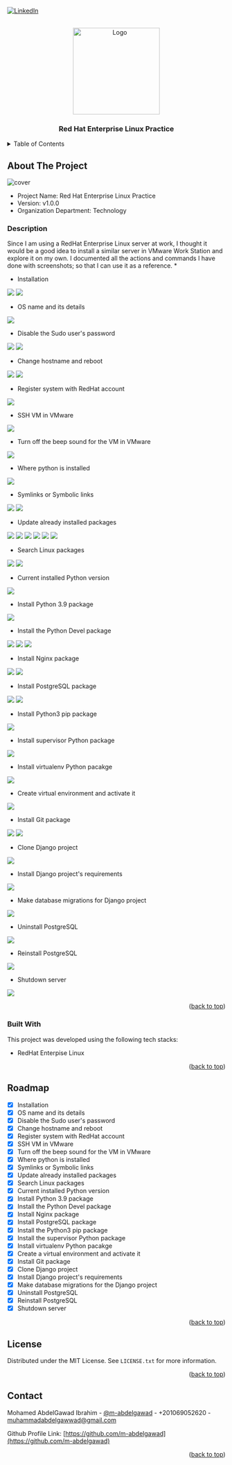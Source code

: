 <!-- PROJECT SHIELDS -->
<!--
*** I'm using markdown "reference style" links for readability.
*** Reference links are enclosed in brackets [ ] instead of parentheses ( ).
*** See the bottom of this document for the declaration of the reference variables
*** for contributors-url, forks-url, etc. This is an optional, concise syntax you may use.
*** https://www.markdownguide.org/basic-syntax/#reference-style-links
-->

<a name="readme-top"></a>

[![LinkedIn][linkedin-shield]][linkedin-url]



<!-- PROJECT LOGO -->
<br />
<div align="center">
    <img src="images/logo.png" alt="Logo" width="200" height="auto">

  <h3 align="center">Red Hat Enterprise Linux Practice</h3>

</div>



<!-- TABLE OF CONTENTS -->
<details>
  <summary>Table of Contents</summary>
  <ol>
    <li>
      <a href="#about-the-project">About The Project</a>
      <ul>
        <li><a href="#built-with">Built With</a></li>
      </ul>
    </li>
    <li><a href="#roadmap">Roadmap</a></li>
    <li><a href="#license">License</a></li>
    <li><a href="#contact">Contact</a></li>
  </ol>
</details>



<!-- ABOUT THE PROJECT -->
## About The Project

![cover]

* Project Name: Red Hat Enterprise Linux Practice
* Version: v1.0.0
* Organization Department: Technology

### Description
Since I am using a RedHat Enterprise Linux server at work, I thought it 
would be a good idea to install a similar server in VMware Work Station 
and explore it on my own. I documented all the actions and commands I have 
done with screenshots; so that I can use it as a reference.
* 
* Installation

<img src="images/0-installtion-1.png">
<img src="images/0-installtion-2.png">

* OS name and its details

<img src="images/1-os-name.png">


* Disable the Sudo user's password

<img src="images/2-disable-sudo-user-password-prompt-1.png">
<img src="images/2-disable-sudo-user-password-prompt-2.png">

* Change hostname and reboot

<img src="images/3-change-hostname-and-reboot.png">
<img src="images/3-change-hostname-and-reboot-results.png">

* Register system with RedHat account

<img src="images/4-register-system-with-redhat-account-username.png">


* SSH VM in VMware

<img src="images/ssh-vm-in-vmware.png">


* Turn off the beep sound for the VM in VMware

<img src="images/5-turn-off-beep-sound-for-vm-in-vmware.png">


* Where python is installed

<img src="images/6-where-python-is-installed.png">


* Symlinks or Symbolic links

<img src="images/7-symlinks-or-symbolic-link-1.png">
<img src="images/7-symlinks-or-symbolic-link-2.png">


* Update already installed packages

<img src="images/8-update-already-installed-packages-1.png">
<img src="images/8-update-already-installed-packages-2.png">
<img src="images/8-update-already-installed-packages-3.png">
<img src="images/8-update-already-installed-packages-4.png">
<img src="images/8-update-already-installed-packages-5.png">
<img src="images/8-update-already-installed-packages-6.png">

* Search Linux packages

<img src="images/9-search-linux-packages-1.png">
<img src="images/9-search-linux-packages-2.png">


* Current installed Python version

<img src="images/10-current-installed-python-version.png">


* Install Python 3.9 package

<img src="images/11-install-python3-9-package.png">


* Install the Python Devel package

<img src="images/12-install-python-devel-package-specific-command.png">
<img src="images/12-install-python-devel-package-wild-card.png">
<img src="images/12-install-python-devel-package-results.png">


* Install Nginx package

<img src="images/13-install-nginx-package.png">
<img src="images/13-install-nginx-package-results.png">


* Install PostgreSQL package

<img src="images/14-install-postgresql-package.png">
<img src="images/14-install-postgresql-package-results.png">


* Install Python3 pip package

<img src="images/15-install-python3-pip-package.png">


* Install supervisor Python package

<img src="images/16-pip-install-supervisor.png">


* Install virtualenv Python pacakge

<img src="images/17-pip-install-virtualenv.png">


* Create virtual environment and activate it

<img src="images/18-create-venv-and-activate.png">


* Install Git package

<img src="images/19-yum-install-git-1.png">
<img src="images/19-yum-install-git-2.png">


* Clone Django project

<img src="images/20-git-clone-django-project.png">


* Install Django project's requirements

<img src="images/21-install-django-project-requirements.png">


* Make database migrations for Django project

<img src="images/22-make-migrations-to-default-database-sqlite.png">


* Uninstall PostgreSQL

<img src="images/uninstall-postgres.png">


* Reinstall PostgreSQL

<img src="images/reinstall-postgres.png">


* Shutdown server

<img src="images/shutdown-system.png">



<p align="right">(<a href="#readme-top">back to top</a>)</p>



### Built With

This project was developed using the following tech stacks:

* RedHat Enterpise Linux

<p align="right">(<a href="#readme-top">back to top</a>)</p>


<!-- ROADMAP -->
## Roadmap

- [x] Installation
- [x] OS name and its details
- [x] Disable the Sudo user's password
- [x] Change hostname and reboot
- [x] Register system with RedHat account
- [x] SSH VM in VMware
- [x] Turn off the beep sound for the VM in VMware
- [x] Where python is installed
- [x] Symlinks or Symbolic links
- [x] Update already installed packages
- [x] Search Linux packages
- [x] Current installed Python version
- [x] Install Python 3.9 package
- [x] Install the Python Devel package
- [x] Install Nginx package
- [x] Install PostgreSQL package
- [x] Install the Python3 pip package
- [x] Install the supervisor Python package
- [x] Install virtualenv Python pacakge
- [x] Create a virtual environment and activate it
- [x] Install Git package
- [x] Clone Django project
- [x] Install Django project's requirements
- [x] Make database migrations for the Django project
- [x] Uninstall PostgreSQL
- [x] Reinstall PostgreSQL
- [x] Shutdown server

<p align="right">(<a href="#readme-top">back to top</a>)</p>

<!-- LICENSE -->
## License

Distributed under the MIT License. See `LICENSE.txt` for more information.

<p align="right">(<a href="#readme-top">back to top</a>)</p>



<!-- CONTACT -->
## Contact

Mohamed AbdelGawad Ibrahim - [@m-abdelgawad](https://www.linkedin.com/in/m-abdelgawad/) - +201069052620 - muhammadabdelgawwad@gmail.com

Github Profile Link: [https://github.com/m-abdelgawad](https://github.com/m-abdelgawad)

<p align="right">(<a href="#readme-top">back to top</a>)</p>


<!-- MARKDOWN LINKS & IMAGES -->
<!-- https://www.markdownguide.org/basic-syntax/#reference-style-links -->
[linkedin-shield]: https://img.shields.io/badge/-LinkedIn-black.svg?style=for-the-badge&logo=linkedin&colorB=555
[linkedin-url]: https://www.linkedin.com/in/m-abdelgawad/
[cover]: images/cover.jpg
